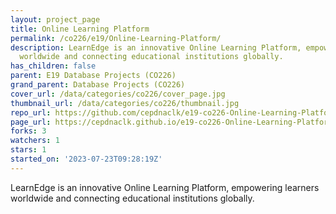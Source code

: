 ```yaml
---
layout: project_page
title: Online Learning Platform
permalink: /co226/e19/Online-Learning-Platform/
description: LearnEdge is an innovative Online Learning Platform, empowering learners
  worldwide and connecting educational institutions globally.
has_children: false
parent: E19 Database Projects (CO226)
grand_parent: Database Projects (CO226)
cover_url: /data/categories/co226/cover_page.jpg
thumbnail_url: /data/categories/co226/thumbnail.jpg
repo_url: https://github.com/cepdnaclk/e19-co226-Online-Learning-Platform
page_url: https://cepdnaclk.github.io/e19-co226-Online-Learning-Platform
forks: 3
watchers: 1
stars: 1
started_on: '2023-07-23T09:28:19Z'
---
```


LearnEdge is an innovative Online Learning Platform, empowering learners worldwide and connecting educational institutions globally.